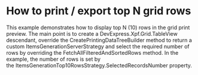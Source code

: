 # How to print / export top N grid rows


This example demonstrates how to display top N (10) rows in the grid print preview. The main point is to create a DevExpress.Xpf.Grid.TableView descendant, override the CreatePrintingDataTreeBuilder method to return a custom ItemsGenerationServerStrategy and select the required number of rows by overriding the FetchAllFilteredAndSortedRows method. In the example, the number of rows is set by the ItemsGenerationTop10RowsStrategy.SelectedRecordsNumber property.<br /><br />

<br/>


